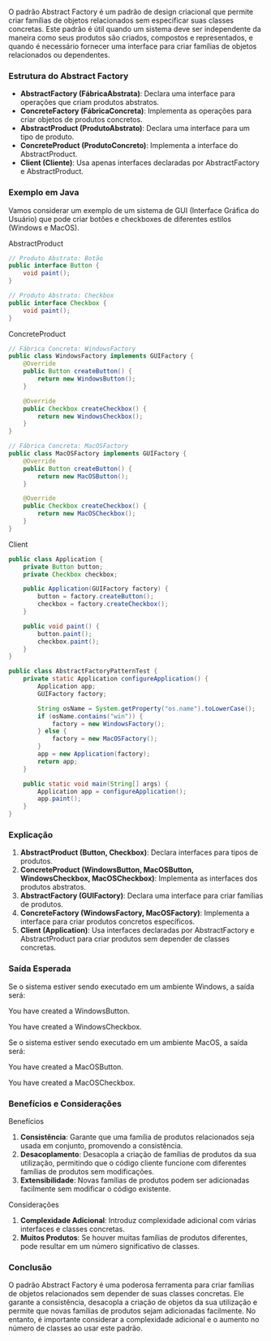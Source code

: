 O padrão Abstract Factory é um padrão de design criacional que permite criar famílias de objetos relacionados sem especificar suas classes concretas. Este padrão é útil quando um sistema deve ser independente da maneira como seus produtos são criados, compostos e representados, e quando é necessário fornecer uma interface para criar famílias de objetos relacionados ou dependentes.

### Estrutura do Abstract Factory

- **AbstractFactory (FábricaAbstrata)**: Declara uma interface para operações que criam produtos abstratos.
- **ConcreteFactory (FábricaConcreta)**: Implementa as operações para criar objetos de produtos concretos.
- **AbstractProduct (ProdutoAbstrato)**: Declara uma interface para um tipo de produto.
- **ConcreteProduct (ProdutoConcreto)**: Implementa a interface do AbstractProduct.
- **Client (Cliente)**: Usa apenas interfaces declaradas por AbstractFactory e AbstractProduct.

### Exemplo em Java

Vamos considerar um exemplo de um sistema de GUI (Interface Gráfica do Usuário) que pode criar botões e checkboxes de diferentes estilos (Windows e MacOS).

AbstractProduct

```java
// Produto Abstrato: Botão
public interface Button {
    void paint();
}

// Produto Abstrato: Checkbox
public interface Checkbox {
    void paint();
}

```

ConcreteProduct

```java
// Fábrica Concreta: WindowsFactory
public class WindowsFactory implements GUIFactory {
    @Override
    public Button createButton() {
        return new WindowsButton();
    }

    @Override
    public Checkbox createCheckbox() {
        return new WindowsCheckbox();
    }
}

// Fábrica Concreta: MacOSFactory
public class MacOSFactory implements GUIFactory {
    @Override
    public Button createButton() {
        return new MacOSButton();
    }

    @Override
    public Checkbox createCheckbox() {
        return new MacOSCheckbox();
    }
}

```

Client

```java
public class Application {
    private Button button;
    private Checkbox checkbox;

    public Application(GUIFactory factory) {
        button = factory.createButton();
        checkbox = factory.createCheckbox();
    }

    public void paint() {
        button.paint();
        checkbox.paint();
    }
}

public class AbstractFactoryPatternTest {
    private static Application configureApplication() {
        Application app;
        GUIFactory factory;

        String osName = System.getProperty("os.name").toLowerCase();
        if (osName.contains("win")) {
            factory = new WindowsFactory();
        } else {
            factory = new MacOSFactory();
        }
        app = new Application(factory);
        return app;
    }

    public static void main(String[] args) {
        Application app = configureApplication();
        app.paint();
    }
}

```

### Explicação

1. **AbstractProduct (Button, Checkbox)**: Declara interfaces para tipos de produtos.
2. **ConcreteProduct (WindowsButton, MacOSButton, WindowsCheckbox, MacOSCheckbox)**: Implementa as interfaces dos produtos abstratos.
3. **AbstractFactory (GUIFactory)**: Declara uma interface para criar famílias de produtos.
4. **ConcreteFactory (WindowsFactory, MacOSFactory)**: Implementa a interface para criar produtos concretos específicos.
5. **Client (Application)**: Usa interfaces declaradas por AbstractFactory e AbstractProduct para criar produtos sem depender de classes concretas.

### Saída Esperada

Se o sistema estiver sendo executado em um ambiente Windows, a saída será:

You have created a WindowsButton.

You have created a WindowsCheckbox.

Se o sistema estiver sendo executado em um ambiente MacOS, a saída será:

You have created a MacOSButton.

You have created a MacOSCheckbox.

### Benefícios e Considerações

Benefícios

1. **Consistência**: Garante que uma família de produtos relacionados seja usada em conjunto, promovendo a consistência.
2. **Desacoplamento**: Desacopla a criação de famílias de produtos da sua utilização, permitindo que o código cliente funcione com diferentes famílias de produtos sem modificações.
3. **Extensibilidade**: Novas famílias de produtos podem ser adicionadas facilmente sem modificar o código existente.

Considerações

1. **Complexidade Adicional**: Introduz complexidade adicional com várias interfaces e classes concretas.
2. **Muitos Produtos**: Se houver muitas famílias de produtos diferentes, pode resultar em um número significativo de classes.

### Conclusão

O padrão Abstract Factory é uma poderosa ferramenta para criar famílias de objetos relacionados sem depender de suas classes concretas. Ele garante a consistência, desacopla a criação de objetos da sua utilização e permite que novas famílias de produtos sejam adicionadas facilmente. No entanto, é importante considerar a complexidade adicional e o aumento no número de classes ao usar este padrão.